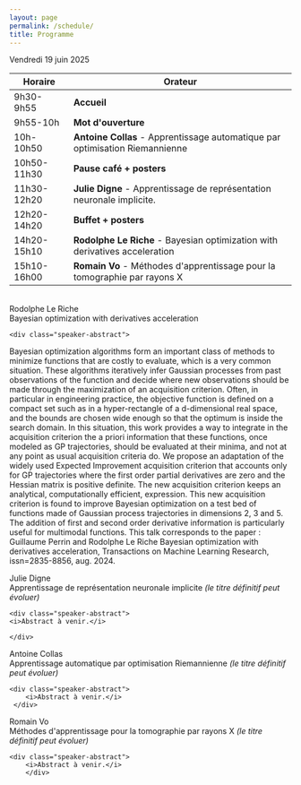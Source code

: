 ```yaml
---
layout: page
permalink: /schedule/
title: Programme
---
```

Vendredi 19 juin 2025

| Horaire      | Orateur              |
|------------- |----------------------|
| 9h30-9h55   | **Accueil**              |
| 9h55-10h    | **Mot d'ouverture**      |
| 10h-10h50   | **Antoine Collas** -  Apprentissage automatique par optimisation Riemannienne  |
| 10h50-11h30 | **Pause café + posters** |
| 11h30-12h20 | **Julie Digne** - Apprentissage de représentation neuronale implicite.  |
| 12h20-14h20 | **Buffet + posters**     |
| 14h20-15h10 | **Rodolphe Le Riche**  - Bayesian optimization with derivatives acceleration    |
| 15h10-16h00 | **Romain Vo** - Méthodes d'apprentissage pour la tomographie par rayons X  |


<br>

<div class="speaker-container">
    <div class="speaker-name">Rodolphe Le Riche </div>
    <div class="speaker-title">Bayesian optimization with derivatives acceleration</div>
    
    <div class="speaker-abstract">
Bayesian optimization algorithms form an important class of methods to minimize functions that are costly to evaluate, which is a very common situation. These algorithms iteratively infer Gaussian processes from past observations of the function and decide where new observations should be made through the maximization of an acquisition criterion. Often, in particular in engineering practice, the objective function is defined on a compact set such as in a hyper-rectangle of a d-dimensional real space, and the bounds are chosen wide enough so that the optimum is inside the search domain. In this situation, this work provides a way to integrate in the acquisition criterion the a priori information that these functions, once modeled as GP trajectories, should be evaluated at their minima, and not at any point as usual acquisition criteria do. We propose an adaptation of the widely used Expected Improvement acquisition criterion that accounts only for GP trajectories where the first order partial derivatives are zero and the Hessian matrix is positive definite. The new acquisition criterion keeps an analytical, computationally efficient, expression. This new acquisition criterion is found to improve Bayesian optimization on a test bed of functions made of Gaussian process trajectories in dimensions 2, 3 and 5. The addition of first and second order derivative information is particularly useful for multimodal functions.
This talk corresponds to the paper : Guillaume Perrin and Rodolphe Le Riche Bayesian optimization with derivatives acceleration, Transactions on Machine Learning Research, issn=2835-8856, aug. 2024.
	    </div>
</div>

<div class="speaker-container">
    <div class="speaker-name">Julie Digne</div>
    <div class="speaker-title">Apprentissage de représentation neuronale implicite <i>(le titre définitif peut évoluer)</i></div>
    
    <div class="speaker-abstract">
    <i>Abstract à venir.</i>
    
    </div>

</div>

<div class="speaker-container">
    <div class="speaker-name">Antoine Collas</div>
    <div class="speaker-title"> Apprentissage automatique par optimisation Riemannienne <i>(le titre définitif peut évoluer)</i> </div>
    
    <div class="speaker-abstract">
        <i>Abstract à venir.</i>
     </div>
</div>


<div class="speaker-container">
<div class="speaker-name">Romain Vo</div>
<div class="speaker-title">Méthodes d'apprentissage pour la tomographie par rayons X <i>(le titre définitif peut évoluer)</i></div>
    
    <div class="speaker-abstract">
        <i>Abstract à venir.</i>
	    </div>
</div>


